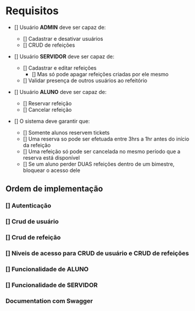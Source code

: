 # Requisitos
- [] Usuário **ADMIN** deve ser capaz de:
  - [] Cadastrar e desativar usuários
  - [] CRUD de refeições

- [] Usuário **SERVIDOR** deve ser capaz de:
  - [] Cadastrar e editar refeições
    - [] Mas só pode apagar refeições criadas por ele mesmo
  - [] Validar presença de outros usuários ao refeitório

- [] Usuário **ALUNO**  deve ser capaz de:
  - [] Reservar refeição
  - [] Cancelar refeição

- [] O sistema deve garantir que:
  - [] Somente alunos reservem tickets
  - [] Uma reserva so pode ser efetuada entre 3hrs a 1hr antes do início da refeição
  - [] Uma refeição só pode ser cancelada no mesmo período que a reserva está disponível
  - [] Se um aluno perder DUAS refeições dentro de um bimestre, bloquear o acesso dele


## Ordem de implementação
### [] Autenticação
### [] Crud de usuário
### [] Crud de refeição
### [] Niveis de acesso para CRUD de usuário e CRUD de refeições
### [] Funcionalidade de ALUNO
### [] Funcionalidade de SERVIDOR
### Documentation com Swagger